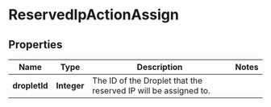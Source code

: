 

# ReservedIpActionAssign


## Properties

| Name | Type | Description | Notes |
|------------ | ------------- | ------------- | -------------|
|**dropletId** | **Integer** | The ID of the Droplet that the reserved IP will be assigned to. |  |




